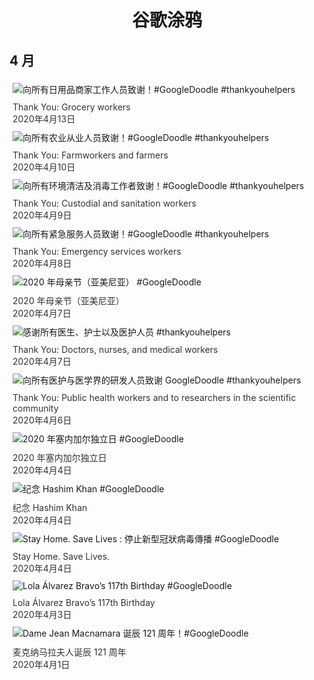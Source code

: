 
<h1 align="center"> 谷歌涂鸦 </h1>




## 4 月

<div class="image">


<img src="https://lh3.googleusercontent.com/X9DaFBilmvMEnywAtwfAD_y-VT8E-gur56StHUYJt28vAOvoxKi8Rj5wHr_x1LGmBkQqPL_YHBQDYj_8fDEfHu07_O8NiKPuG3l8bOLmKg" alt="向所有日用品商家工作人员致谢！#GoogleDoodle #thankyouhelpers" style="margin: 5px"/>
<div class="info" style="font-size: 14px; color:#333333; margin:5px"><div class="title">Thank You: Grocery workers</div><div class="date">2020年4月13日</div></div>

<img src="https://lh3.googleusercontent.com/3W36P-BpwzE6xPdc6TIS_QZE5lWoEvVU4Nb8WugNwmXNAuU7psgSj1ePy2SQGeEyNrp3jGPiFVzhj1bqFPrQYai_VjP4QEtBsMbdnyz2gg" alt="向所有农业从业人员致谢！#GoogleDoodle #thankyouhelpers" style="margin: 5px"/>
<div class="info" style="font-size: 14px; color:#333333; margin:5px"><div class="title">Thank You: Farmworkers and farmers</div><div class="date">2020年4月10日</div></div>

<img src="https://lh3.googleusercontent.com/9Nt-Bc1lv81lwZKEzp7cXZ0QVVh_ogmcdGvp_MNRSckAeaXgZ_hu0RUgQvWE9x9k0Odskr53elomHzPUyUb-iRDpbRnpmHjAF4jnVmwT" alt="向所有环境清洁及消毒工作者致谢！#GoogleDoodle #thankyouhelpers" style="margin: 5px"/>
<div class="info" style="font-size: 14px; color:#333333; margin:5px"><div class="title">Thank You: Custodial and sanitation workers</div><div class="date">2020年4月9日</div></div>

<img src="https://lh3.googleusercontent.com/1lXb3vIx4SIQm6Bv76YfQI405nNeiXL0JH9bUxG7NO53O_rk_VHmd2B7UZwSlmXgOROFAKBw_b6k29TAU9aYBF6CgbGEcvQm0QMXPdek" alt="向所有紧急服务人员致谢！#GoogleDoodle #thankyouhelpers" style="margin: 5px"/>
<div class="info" style="font-size: 14px; color:#333333; margin:5px"><div class="title">Thank You: Emergency services workers</div><div class="date">2020年4月8日</div></div>

<img src="https://lh3.googleusercontent.com/BEFxWMLybcCIShXJgsmV8o0NWp78CjADhr9MN4kTrk1d9pzU8AZh3SAOni6YPWppmpkdGPI7CLPJ3ALldLoGJHRUJ0TmddEjAGXAvNM" alt="2020 年母亲节（亚美尼亚） #GoogleDoodle" style="margin: 5px"/>
<div class="info" style="font-size: 14px; color:#333333; margin:5px"><div class="title">2020 年母亲节（亚美尼亚）</div><div class="date">2020年4月7日</div></div>

<img src="https://lh3.googleusercontent.com/SKNbkmWZbS_ji58jvBOByz2OKRofmg-kHDiiOZNF0EwdkcL_ErJ-JRzv3cqHKlLt-6QOuuk3Q8X16j-xwf7rBfjDwBIqlWzePlziCA2x9g" alt="感谢所有医生、护士以及医护人员 #thankyouhelpers" style="margin: 5px"/>
<div class="info" style="font-size: 14px; color:#333333; margin:5px"><div class="title">Thank You: Doctors, nurses, and medical workers</div><div class="date">2020年4月7日</div></div>

<img src="https://lh3.googleusercontent.com/jwKa1u2Jamb8u6ZtpZjAZh1t0tdrJFUvdxSJSAP27bgNaxgBB-KeCdHa5h7UGBJ3PlVwWkCaAHvmnj3a1We2dcA2A9RwTAgHy_RNbePC" alt="向所有医护与医学界的研发人员致谢 GoogleDoodle #thankyouhelpers" style="margin: 5px"/>
<div class="info" style="font-size: 14px; color:#333333; margin:5px"><div class="title">Thank You: Public health workers and to researchers in the scientific community</div><div class="date">2020年4月6日</div></div>

<img src="https://lh3.googleusercontent.com/QjoDxe6KwJksxznJIPTidGZ_xz7SRW3RdFdJE8SqLSCNF6u5edkTHw35gpaXKboXNbKWXVxThihgZ0qlkHBnPd_04xE8_ZEtl3T_Tjju" alt="2020 年塞内加尔独立日 #GoogleDoodle" style="margin: 5px"/>
<div class="info" style="font-size: 14px; color:#333333; margin:5px"><div class="title">2020 年塞内加尔独立日</div><div class="date">2020年4月4日</div></div>

<img src="https://lh3.googleusercontent.com/mQfS6G_rBPUB37t3LzuotsswzaUDpgXgGzxpWN8WcAoM-oBc6P2DSeATcZ06SD_Hu3vSVk-Qie9DOh7uw_qV1JsJsMi9f8y8rN_BW3lI" alt="纪念 Hashim Khan #GoogleDoodle" style="margin: 5px"/>
<div class="info" style="font-size: 14px; color:#333333; margin:5px"><div class="title">纪念 Hashim Khan</div><div class="date">2020年4月4日</div></div>

<img src="https://lh3.googleusercontent.com/g2rqIvsK3zQF3kKjfxO-VLOHSzBEzj1HYW2reMRggIUbqN68XjNQSds9uwH1zXcKQhM9rq2viWeYEAQ789RBVlI3FdUraqO_pOQ47h4R" alt="Stay Home. Save Lives : 停止新型冠狀病毒傳播 #GoogleDoodle" style="margin: 5px"/>
<div class="info" style="font-size: 14px; color:#333333; margin:5px"><div class="title">Stay Home. Save Lives.</div><div class="date">2020年4月4日</div></div>

<img src="https://lh3.googleusercontent.com/3j-WsupiIgggS0h88gevzCLyegSMSJz0JnqxcqOfzVk0A3248iZaIwNfy2FspQRIDkIEx8osv4XsLCnd1ZseSzJ5H8Wt3hq-z_nRFYoC" alt="Lola Álvarez Bravo’s 117th Birthday #GoogleDoodle" style="margin: 5px"/>
<div class="info" style="font-size: 14px; color:#333333; margin:5px"><div class="title">Lola Álvarez Bravo’s 117th Birthday</div><div class="date">2020年4月3日</div></div>

<img src="https://lh3.googleusercontent.com/wMAh_XqvBI7GPSiyPbX-Wood8r_rGqLKxOXPSz3aApHAAxd_4zP3qlum510BXwasiKfKknYeallvF4x6FKhuqz_zHQ9t0xlTJPS3_dPFeA" alt="Dame Jean Macnamara 诞辰 121 周年！#GoogleDoodle" style="margin: 5px"/>
<div class="info" style="font-size: 14px; color:#333333; margin:5px"><div class="title">麦克纳马拉夫人诞辰 121 周年</div><div class="date">2020年4月1日</div></div>

</div>








